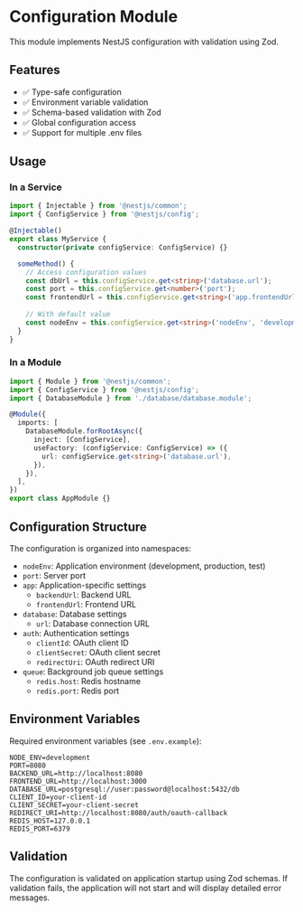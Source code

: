 # Configuration Module

This module implements NestJS configuration with validation using Zod.

## Features

- ✅ Type-safe configuration
- ✅ Environment variable validation
- ✅ Schema-based validation with Zod
- ✅ Global configuration access
- ✅ Support for multiple .env files

## Usage

### In a Service

```typescript
import { Injectable } from '@nestjs/common';
import { ConfigService } from '@nestjs/config';

@Injectable()
export class MyService {
  constructor(private configService: ConfigService) {}

  someMethod() {
    // Access configuration values
    const dbUrl = this.configService.get<string>('database.url');
    const port = this.configService.get<number>('port');
    const frontendUrl = this.configService.get<string>('app.frontendUrl');
    
    // With default value
    const nodeEnv = this.configService.get<string>('nodeEnv', 'development');
  }
}
```

### In a Module

```typescript
import { Module } from '@nestjs/common';
import { ConfigService } from '@nestjs/config';
import { DatabaseModule } from './database/database.module';

@Module({
  imports: [
    DatabaseModule.forRootAsync({
      inject: [ConfigService],
      useFactory: (configService: ConfigService) => ({
        url: configService.get<string>('database.url'),
      }),
    }),
  ],
})
export class AppModule {}
```

## Configuration Structure

The configuration is organized into namespaces:

- `nodeEnv`: Application environment (development, production, test)
- `port`: Server port
- `app`: Application-specific settings
  - `backendUrl`: Backend URL
  - `frontendUrl`: Frontend URL
- `database`: Database settings
  - `url`: Database connection URL
- `auth`: Authentication settings
  - `clientId`: OAuth client ID
  - `clientSecret`: OAuth client secret
  - `redirectUri`: OAuth redirect URI
- `queue`: Background job queue settings
  - `redis.host`: Redis hostname
  - `redis.port`: Redis port

## Environment Variables

Required environment variables (see `.env.example`):

```env
NODE_ENV=development
PORT=8080
BACKEND_URL=http://localhost:8080
FRONTEND_URL=http://localhost:3000
DATABASE_URL=postgresql://user:password@localhost:5432/db
CLIENT_ID=your-client-id
CLIENT_SECRET=your-client-secret
REDIRECT_URI=http://localhost:8080/auth/oauth-callback
REDIS_HOST=127.0.0.1
REDIS_PORT=6379
```

## Validation

The configuration is validated on application startup using Zod schemas. If validation fails, the application will not start and will display detailed error messages.
